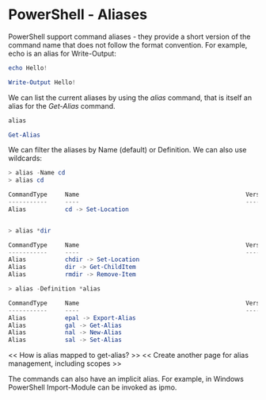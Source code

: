 # PowerShell - Aliases

PowerShell support command aliases - they provide a short version of the command name that does not follow the format convention. For example, echo is an alias for Write-Output:

```powershell
echo Hello!

Write-Output Hello!
``` 

We can list the current aliases by using the _alias_ command, that is itself an alias for the _Get-Alias_ command.

```powershell
alias

Get-Alias
``` 

We can filter the aliases by Name (default) or Definition. We can also use wildcards:

```powershell
> alias -Name cd
> alias cd

CommandType     Name                                               Version    Source
-----------     ----                                               -------    ------
Alias           cd -> Set-Location


> alias *dir

CommandType     Name                                               Version    Source
-----------     ----                                               -------    ------
Alias           chdir -> Set-Location
Alias           dir -> Get-ChildItem
Alias           rmdir -> Remove-Item

> alias -Definition *alias

CommandType     Name                                               Version    Source
-----------     ----                                               -------    ------
Alias           epal -> Export-Alias
Alias           gal -> Get-Alias
Alias           nal -> New-Alias
Alias           sal -> Set-Alias

``` 

<< How is alias mapped to get-alias? >>
<< Create another page for alias management, including scopes >>

The commands can also have an implicit alias. For example, in Windows PowerShell Import-Module can be invoked as ipmo.

